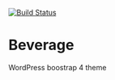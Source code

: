 [![Build Status](https://travis-ci.org/Automattic/_s.svg?branch=master)](https://travis-ci.org/Automattic/_s)

Beverage
===

WordPress boostrap 4 theme
